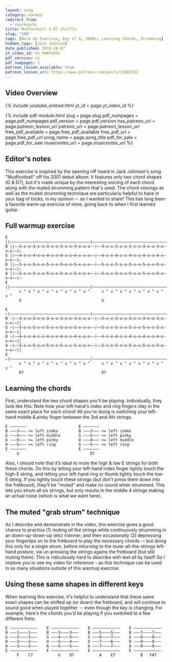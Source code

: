```yaml
---
layout: song
category: warmup
redirect_from:
  - /warmup/6/
title: Mudfootball G-D7 Shuffle
slug: "180"
tags: [Warm Up Exercise, Key of G, 2000s, Learning Chords, Strumming]
hidden_tags: [Jack Johnson]
date_published: 2018-10-07
yt_video_id: kh_hWKFVHfc
pdf_version: v1
pdf_numpages: 2
patreon_lesson_available: true
patreon_lesson_url: https://www.patreon.com/posts/21907252
---
```


## Video Overview

{% include youtube_embed.html yt_id = page.yt_video_id %}


{% include pdf-module.html slug = page.slug pdf_numpages = page.pdf_numpages pdf_version = page.pdf_version has_patreon_url = page.patreon_lesson_url patreon_url = page.patreon_lesson_url free_pdf_available = page.free_pdf_available free_pdf_url = page.free_pdf_url song_name = page.song_title pdf_for_sale = page.pdf_for_sale musicnotes_url = page.musicnotes_url %}

## Editor's notes

This exercise is inspired by the opening riff heard in Jack Johnson's song "Mudfootball" off his 2001 debut album. It features only two chord shapes (G & D7), but it's made unique by the interesting voicing of each chord along with the muted strumming pattern that's used. The chord voicings as well as the muted strumming technique are particularly helpful to have in your bag of tricks, in my opinion -- so I wanted to share! This has long been a favorite warm-up exercise of mine, going back to when I first learned guitar.

## Full warmup exercise

    E ||–––––––––––––––––––––––––––––––––––|–––––––––––––––––––––––––––––––––––|–
    B ||––3–x–x–3–x–x–3–x–x–3–x–x–3–x–x–x––|––3–x–x–3–x–x–3–x–x–3–x–x–3–x–x–x––|–
    G ||––4–x–x–4–x–x–4–x–x–4–x–x–4–x–x–x––|––4–x–x–4–x–x–4–x–x–4–x–x–4–x–x–x––|–
    D ||––5–x–x–5–x–x–5–x–x–5–x–x–5–x–x–x––|––5–x–x–5–x–x–5–x–x–5–x–x–5–x–x–x––|–
    A ||––5–x–x–5–x–x–5–x–x–5–x–x–5–x–x–x––|––5–x–x–5–x–x–5–x–x–5–x–x–5–x–x–x––|–
    E ||–––––––––––––––––––––––––––––––––––|–––––––––––––––––––––––––––––––––––|–
          v ^ v ^ v ^ v ^ v ^ v ^ v ^ v ^     v ^ v ^ v ^ v ^ v ^ v ^ v ^ v ^
          G                                   G

    E –|–––––––––––––––––––––––––––––––––––|–––––––––––––––––––––––––––––––––––||
    B –|––3–x–x–3–x–x–3–x–x–3–x–x–3–x–x–x––|––3–x–x–3–x–x–3–x–x–3–x–x–3–x–x–x––||
    G –|––5–x–x–5–x–x–5–x–x–5–x–x–5–x–x–x––|––5–x–x–5–x–x–5–x–x–5–x–x–5–x–x–x––||
    D –|––4–x–x–4–x–x–4–x–x–4–x–x–4–x–x–x––|––4–x–x–4–x–x–4–x–x–4–x–x–4–x–x–x––||
    A –|––5–x–x–5–x–x–5–x–x–5–x–x–5–x–x–x––|––5–x–x–5–x–x–5–x–x–5–x–x–5–x–x–x––||
    E –|–––––––––––––––––––––––––––––––––––|–––––––––––––––––––––––––––––––––––||
          v ^ v ^ v ^ v ^ v ^ v ^ v ^ v ^     v ^ v ^ v ^ v ^ v ^ v ^ v ^ v ^
          D7                                  D7

## Learning the chords

First, understand the two chord shapes you'll be playing. Individually, they look like this. Note how your left-hand's index and ring fingers stay in the same exact place for each chord! All you're doing is switching your left-hand middle & pinky finger between the 3rd and 4th strings.

    E –––––––                       E –––––––                   
    B –––3––– <= left index         B –––3––– <= left index     
    G –––4––– <= left middle        G –––5––– <= left pinky
    D –––5––– <= left pinky         D –––4––– <= left middle     
    A –––5––– <= left ring          A –––5––– <= left ring      
    E –––––––                       E –––––––                   
         G                               D7                      

Also, I should note that it’s ideal to mute the high & low E strings for both these chords. Do this by letting your left-hand index finger lightly touch the high-E string, and letting your left-hand ring or thumb lightly touch the low-E string. If you lightly touch these strings (but don’t press them down into the fretboard), they’ll be “muted” and make no sound when strummed. This lets you strum all six strings, but only results in the middle 4 strings making an actual noise (which is what we want here).

## The muted "grab strum" technique

As I describe and demonstrate in the video, this exercise gives a good chance to practice (1) muting _all_ the strings while continuously strumming in an down-up-down-up (etc) manner; and then occasionally (2) depressing your fingertips on to the fretboard to play the necessary chords -- but doing this only for a single strum, before returning to the mute-all-the-strings left-hand posture, via un-pressing the strings agains the fretboard (but still muting them). This is ridiculously hard to describe with text all by itself! So I implore you to see my video for reference – as this technique can be used in so many situations outside of this warmup exercise.

## Using these same shapes in different keys

When learning this exercise, it's helpful to understand that these same exact shapes can be shifted up (or down) the fretboard, and will continue to sound good when played together -- even though the key is changing. For example, here's the chords you'd be playing if you switched to a few different frets:

    E ––––––––––––    E ––––––––––––    E ––––––––––––    E ––––––––––––
    B –––1––––1–––    B –––3––––3–––    B –––5––––5–––    B –––7––––7–––
    G –––2––––3–––    G –––4––––5–––    G –––6––––7–––    G –––8––––9–––
    D –––3––––2–––    D –––5––––4–––    D –––7––––6–––    D –––9––––8–––
    A –––3––––3–––    A –––5––––5–––    A –––7––––7–––    A –––9––––9–––
    E ––––––––––––    E ––––––––––––    E ––––––––––––    E ––––––––––––
         F    C7           G    D7           A    E7           B   F#7  
